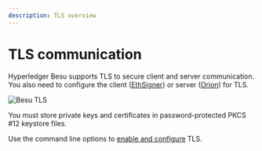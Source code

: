 ```yaml
---
description: TLS overview
---
```


# TLS communication

Hyperledger Besu supports TLS to secure client and server communication.
You also need to configure the client
([EthSigner](https://docs.ethsigner.consensys.net/en/latest/Concepts/TLS/))
or server
([Orion](https://docs.orion.consensys.net/en/latest/Concepts/TLS-Communication/))
for TLS.

![Besu TLS](../images/Besu_TLS.png)

You must store private keys and certificates in password-protected PKCS
#12 keystore files.

Use the command line options to
[enable and configure](../HowTo/Configure/Configure-TLS.md) TLS.
